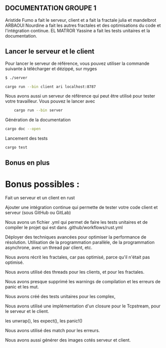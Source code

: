 ## DOCUMENTATION GROUPE 1

Aristide Fumo a fait le serveur, client et a fait la fractale julia et mandelbrot
ARBAOUI Nourdine a fait les autres fractales et des optimisations du code et l'intégration continue.
EL MATROR Yassine a fait les tests unitaires et la documentation.

## Lancer le serveur et le client
Pour lancer le serveur de référence, vous pouvez utiliser la commande suivante
à télécharger et dézippé, sur myges

```bash
$ ./server
```

```bash
cargo run --bin client ari localhost:8787  
```

Nous avons aussi un serveur de référence qui peut être utilisé pour tester votre travailleur.
Vous pouvez le lancer avec

```bash
    cargo run --bin server
```

Génération de la documentation
```bash
cargo doc --open
```

Lancement des tests
```bash
cargo test
```

## Bonus en plus

# Bonus possibles :
Fait un serveur et un client en rust

Ajouter une intégration continue qui permette de tester votre code client et serveur (sous GitHub ou GitLab)

Nous avons un fichier .yml qui permet de faire les tests unitaires et de compiler le projet qui est dans .github/workflows/rust.yml

Déployer des techniques avancées pour optimiser la performance de résolution. Utilisation de la programmation parallèle, de la programmation asynchrone, avec un thread par client, etc.

Nous avons récrit les fractales, car pas optimisé, parce qu'il n'était pas optimisé.

Nous avons utilisé des threads pour les clients, et pour les fractales.

Nous avons presque supprimé les warnings de compilation et les erreurs de panic et les mut.

Nous avons créé des tests unitaires pour les complex,

Nous avons utilisé une implémentation d'un closure pour le Tcpstream, pour le serveur et le client.

les unwrap(), les expect(), les panic!()

Nous avons utilisé des match pour les erreurs.

Nous avons aussi générer des images cotés serveur et client.
